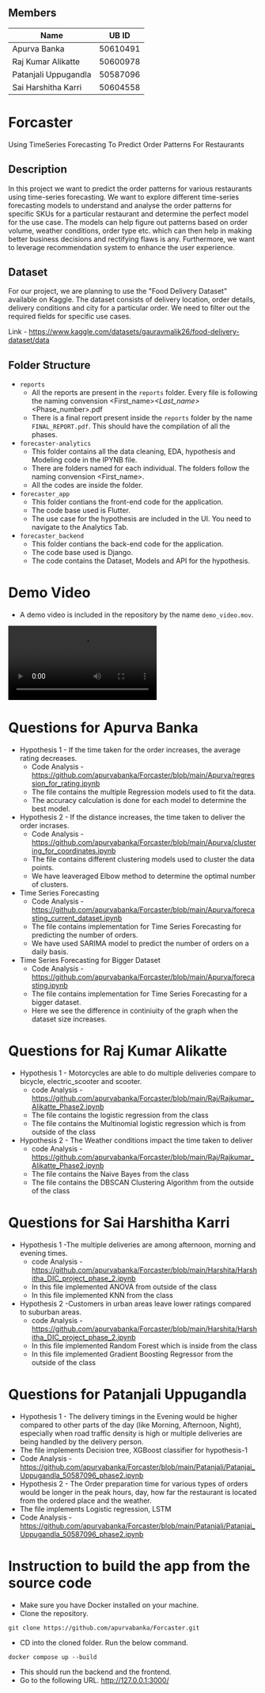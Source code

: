 ## Members

| Name                 | UB ID     |
|----------------------|-----------|
| Apurva Banka         |  50610491 |
| Raj Kumar Alikatte   |  50600978 | 
| Patanjali Uppugandla |  50587096 | 
| Sai Harshitha Karri  |  50604558 |

# Forcaster
Using TimeSeries Forecasting To Predict Order Patterns For Restaurants

## Description

In this project we want to predict the order patterns for various restaurants using time-series forecasting. We want to explore different time-series forecasting models to understand and analyse the order patterns for specific SKUs for a particular restaurant and determine the perfect model for the use case. The models can help figure out patterns based on order volume, weather conditions, order type etc. which can then help in making better business decisions and rectifying flaws is any. Furthermore, we want to leverage recommendation system to enhance the user experience.

## Dataset

For our project, we are planning to use the "Food Delivery Dataset" available on Kaggle. The dataset consists of delivery location, order details, delivery conditions and city for a particular order. We need to filter out the required fields for specific use cases.

Link - https://www.kaggle.com/datasets/gauravmalik26/food-delivery-dataset/data


## Folder Structure

- `reports`
    - All the reports are present in the `reports` folder. Every file is following the naming convension <First_name>_<Last_name>_<Phase_number>.pdf
    - There is a final report present inside the `reports` folder by the name `FINAL_REPORT.pdf`. This should have the compilation of all the phases.
- `forecaster-analytics`
    - This folder contains all the data cleaning, EDA, hypothesis and Modeling code in the IPYNB file.    
    - There are folders named for each individual. The folders follow the naming convension <First_name>.
    - All the codes are inside the folder.
- `forecaster_app`
    - This folder contians the front-end code for the application.
    - The code base used is Flutter.
    - The use case for the hypothesis are included in the UI. You need to navigate to the Analytics Tab.
- `forecaster_backend`
    - This folder contians the back-end code for the application.
    - The code base used is Django.
    - The code contains the Dataset, Models and API for the hypothesis.

# Demo Video

- A demo video is included in the repository by the name `demo_video.mov`.

![Video Preview](demo_video.mov)

# Questions for Apurva Banka
- Hypothesis 1 - If the time taken for the order increases, the average rating decreases.
   - Code Analysis - https://github.com/apurvabanka/Forcaster/blob/main/Apurva/regression_for_rating.ipynb
   - The file contains the multiple Regression models used to fit the data.
   - The accuracy calculation is done for each model to determine the best model.
- Hypothesis 2 - If the distance increases, the time taken to deliver the order incrases.
   - Code Analysis - https://github.com/apurvabanka/Forcaster/blob/main/Apurva/clustering_for_coordinates.ipynb
   - The file contains different clustering models used to cluster the data points.
   - We have leaveraged Elbow method to determine the optimal number of clusters.
- Time Series Forecasting
  - Code Analysis - https://github.com/apurvabanka/Forcaster/blob/main/Apurva/forecasting_current_dataset.ipynb
  - The file contains implementation for Time Series Forecasting for predicting the number of orders.
  - We have used SARIMA model to predict the number of orders on a daily basis.
- Time Series Forecasting for Bigger Dataset
  - Code Analysis - https://github.com/apurvabanka/Forcaster/blob/main/Apurva/forecasting.ipynb
  - The file contains implementation for Time Series Forecasting for a bigger dataset.
  - Here we see the difference in continiuity of the graph when the dataset size increases.

 # Questions for Raj Kumar Alikatte
 - Hypothesis 1 - Motorcycles are able to do multiple deliveries compare to bicycle, electric_scooter and scooter.
   - code Analysis - https://github.com/apurvabanka/Forcaster/blob/main/Raj/Rajkumar_Alikatte_Phase2.ipynb
   - The file contains the logistic regression from the class
   - The file contains the Multinomial logistic regression which is from outside of the class
 - Hypothesis 2 - The Weather conditions impact the time taken to deliver
   - code Analysis - https://github.com/apurvabanka/Forcaster/blob/main/Raj/Rajkumar_Alikatte_Phase2.ipynb
   - The file contains the Naive Bayes from the class
   - The file contains the DBSCAN Clustering Algorithm from the outside of the class

 
 # Questions for Sai Harshitha Karri
 - Hypothesis 1 -The multiple deliveries are among afternoon, morning and evening times.
   - code Analysis - https://github.com/apurvabanka/Forcaster/blob/main/Harshita/Harshitha_DIC_project_phase_2.ipynb
   - In this file implemented ANOVA from outside of the class
   - In this file implemented KNN from the class
 - Hypothesis 2 -Customers in urban areas leave lower ratings compared to suburban areas.
   - code Analysis - https://github.com/apurvabanka/Forcaster/blob/main/Harshita/Harshitha_DIC_project_phase_2.ipynb
   - In this file implemented Random Forest which is inside from the class
   - In this file implemented Gradient Boosting Regressor from the outside of the class
 
 # Questions for Patanjali Uppugandla
 - Hypothesis 1 - The delivery timings in the Evening would be higher compared to other parts of the day (like Morning, Afternoon, Night), especially when road 
   traffic density is high or multiple deliveries are being handled by the delivery person.
 - The file implements Decision tree, XGBoost classifier for hypothesis-1
 - Code Analysis - https://github.com/apurvabanka/Forcaster/blob/main/Patanjali/Patanjai_Uppugandla_50587096_phase2.ipynb
 - Hypothesis 2 - The Order preparation time for various types of orders would be longer in the peak hours, day, how far the restaurant is located from the ordered 
   place and the weather.
 - The file implements Logistic regression, LSTM
 - Code Analysis - https://github.com/apurvabanka/Forcaster/blob/main/Patanjali/Patanjai_Uppugandla_50587096_phase2.ipynb

# Instruction to build the app from the source code

- Make sure you have Docker installed on your machine.
- Clone the repository.
```CMD
git clone https://github.com/apurvabanka/Forcaster.git
```
- CD into the cloned folder. Run the below command.
```CMD
docker compose up --build
```
- This should run the backend and the frontend.
- Go to the following URL. http://127.0.0.1:3000/
